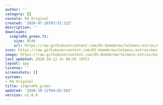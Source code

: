 ```yaml
---
author: ''
category: []
console: R4 Original
created: '2020-07-28T03:51:11Z'
description: ''
downloads:
  simpleR4_green.7z:
    size: 8546
    url: https://raw.githubusercontent.com/DS-Homebrew/twlmenu-extras/master/_nds/TWiLightMenu/r4menu/themes/simpleR4_green.7z
icon: https://raw.githubusercontent.com/DS-Homebrew/twlmenu-extras/master/unistore/icons/r4.png
image: https://raw.githubusercontent.com/DS-Homebrew/twlmenu-extras/master/unistore/icons/r4.png
last_updated: 2020-10-12 at 04:02 (UTC)
layout: app
license: ''
screenshots: []
systems:
- R4 Original
title: simpleR4_green
updated: '2020-10-12T04:02:56Z'
version: v1.0.0
---
```


